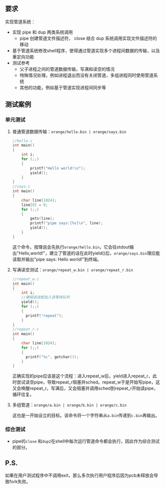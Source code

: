 ## 要求

 实现管道系统： 

- 实现 pipe 和 dup 两类系统调用
  - pipe 创建管道文件描述符， close 结合 dup 系统调用实现文件描述符的移动
- 基于管道系统修改shell程序，使得通过管道实现多个进程间数据的传输，以及重定向功能
- 测试参考 
  - 父子进程之间的管道数据传输，写满和读空的情况 
  - 特殊情况处理，例如进程退出而没有关闭管道，多组进程同时使用管道系统 
  - 其他的功能，例如基于管道实现进程间同步等

## 测试案例

### 单元测试

1. 普通管道数据传输：`orange/hello.bin | orange/says.bin`

   ```c
   //hello.c 
   int main()
   {
       int i;
       for (;;)
       {
           printf("Hello world!\n");
           yield();
       }
   }
   //says.c
   int main()
   {
       char line[1024];
       line[0] = 0;
       for (;;)
       {
           gets(line);
           printf("pipe says:[%s]\n", line);
           yield();
       }
   }
   ```

   

   这个命令，按理说会先执行`orange/hello.bin`，它会往stdout输出"Hello,world!"，建立了管道的话在此时yield()后，`orange/says.bin`理应能读取并输出"pipe says: Hello world!"到终端。

2. 写满读空测试：`orange/repeat_w.bin | orange/repeat_r.bin`

   ```c
   //repeat_w.c
   int main()
   {
       int i;
       //确保读进程加入读等待队列
       yield();
       for (;;)
       {
         printf("repeat");
       }
   }
   //repeat_r.c
   int main()
   {
       char line[1024];
       for (;;)
       {
         printf("%c", getchar());
       }
   }
   ```

   正确实现的pipe应该是这个流程：进入repeat_w后，yield进入repeat_r，此时尝试读空pipe，导致repeat_r阻塞并sched。repeat_w于是开始写pipe，这又会唤醒repeat_r。写满后，又会阻塞并调用sched到repeat_r开始读pipe，循环往复。

3. 多组管道：`orange/a.bin | orange/b.bin | orange/c.bin `

   这也是一开始设立的目标。该命令将一个字符串从`a.bin`传递到`c.bin`再输出。

### 综合测试

- pipe的`close` 和`dup2`在shell中每次运行管道命令都会执行，因此作为综合测试的部分。



## P.S.

如果在用户测试程序中不调用exit，那么多次执行用户程序后因为pcb未释放会导致fork失败。

